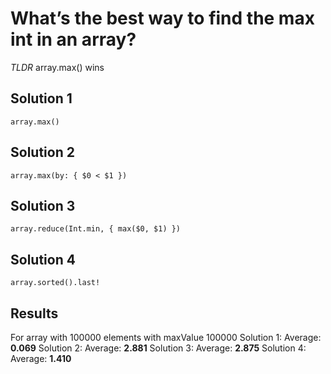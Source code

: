 # What’s the best way to find the max int in an array?
*TLDR* array.max() wins

## Solution 1
`array.max()`
## Solution 2
`array.max(by: { $0 < $1 })`
## Solution 3
`array.reduce(Int.min, { max($0, $1) })`
## Solution 4
`array.sorted().last!`

## Results
For array with 100000 elements with maxValue 100000
Solution 1:
	Average: **0.069**
Solution 2:
	Average: **2.881**
Solution 3:
	Average: **2.875**
Solution 4:
	Average: **1.410**
	